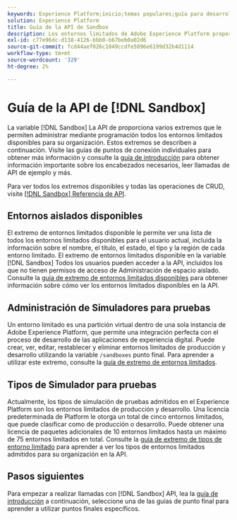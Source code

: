 ```yaml
---
keywords: Experience Platform;inicio;temas populares;guía para desarrolladores de entornos limitados
solution: Experience Platform
title: Guía de la API de Sandbox
description: Los entornos limitados de Adobe Experience Platform proporcionan entornos de desarrollo aislados que le permiten probar funciones, ejecutar experimentos y realizar configuraciones personalizadas sin afectar a su entorno de producción.
exl-id: c77e96dc-d138-4126-bbb0-b67beb0a02d6
source-git-commit: fcd44aef026c1049ccdfe5896e6199d32b4d1114
workflow-type: tm+mt
source-wordcount: '329'
ht-degree: 2%

---
```


# Guía de la API de [!DNL Sandbox]

La variable [!DNL Sandbox] La API de proporciona varios extremos que le permiten administrar mediante programación todos los entornos limitados disponibles para su organización. Estos extremos se describen a continuación. Visite las guías de puntos de conexión individuales para obtener más información y consulte la [guía de introducción](./getting-started.md) para obtener información importante sobre los encabezados necesarios, leer llamadas de API de ejemplo y más.

Para ver todos los extremos disponibles y todas las operaciones de CRUD, visite [[!DNL Sandbox] Referencia de API](https://www.adobe.io/experience-platform-apis/references/sandbox).

## Entornos aislados disponibles

El extremo de entornos limitados disponible le permite ver una lista de todos los entornos limitados disponibles para el usuario actual, incluida la información sobre el nombre, el título, el estado, el tipo y la región de cada entorno limitado. El extremo de entornos limitados disponible en la variable [!DNL Sandbox] Todos los usuarios pueden acceder a la API, incluidos los que no tienen permisos de acceso de Administración de espacio aislado. Consulte la [guía de extremo de entornos limitados disponibles](./available.md) para obtener información sobre cómo ver los entornos limitados disponibles en la API.

## Administración de Simuladores para pruebas

Un entorno limitado es una partición virtual dentro de una sola instancia de Adobe Experience Platform, que permite una integración perfecta con el proceso de desarrollo de las aplicaciones de experiencia digital. Puede crear, ver, editar, restablecer y eliminar entornos limitados de producción y desarrollo utilizando la variable `/sandboxes` punto final. Para aprender a utilizar este extremo, consulte la [guía de extremo de entornos limitados](./sandboxes.md).

## Tipos de Simulador para pruebas

Actualmente, los tipos de simulación de pruebas admitidos en el Experience Platform son los entornos limitados de producción y desarrollo. Una licencia predeterminada de Platform le otorga un total de cinco entornos limitados, que puede clasificar como de producción o desarrollo. Puede obtener una licencia de paquetes adicionales de 10 entornos limitados hasta un máximo de 75 entornos limitados en total. Consulte la [guía de extremo de tipos de entorno limitado](./types.md) para aprender a ver los tipos de entornos limitados admitidos para su organización en la API.

## Pasos siguientes

Para empezar a realizar llamadas con [!DNL Sandbox] API, lea la [guía de introducción](./getting-started.md) a continuación, seleccione una de las guías de punto final para aprender a utilizar puntos finales específicos.
